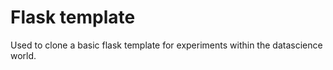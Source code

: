 # Flask template

Used to clone a basic flask template for experiments within the datascience world.
